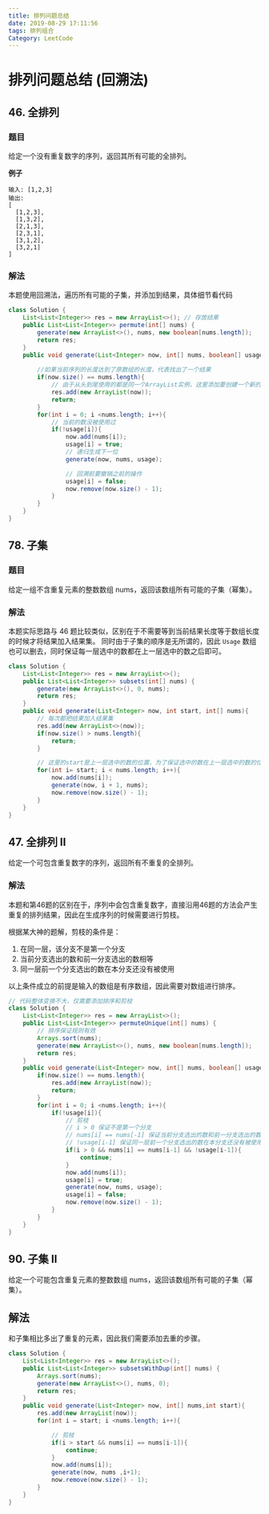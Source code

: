 ```yaml
---
title: 排列问题总结
date: 2019-08-29 17:11:56
tags: 排列组合
Category: LeetCode
---
```


# 排列问题总结 (回溯法)

## 46. 全排列

### 题目

给定一个没有重复数字的序列，返回其所有可能的全排列。

**例子**

```plain
输入: [1,2,3]
输出:
[
  [1,2,3],
  [1,3,2],
  [2,1,3],
  [2,3,1],
  [3,1,2],
  [3,2,1]
]
```

### 解法

本题使用回溯法，遍历所有可能的子集，并添加到结果，具体细节看代码

```java
class Solution {
    List<List<Integer>> res = new ArrayList<>(); // 存放结果
    public List<List<Integer>> permute(int[] nums) {
        generate(new ArrayList<>(), nums, new boolean[nums.length]);
        return res;
    }
    public void generate(List<Integer> now, int[] nums, boolean[] usage){
        
        //如果当前序列的长度达到了原数组的长度，代表找出了一个结果
        if(now.size() == nums.length){
            // 由于从头到尾使用的都是同一个ArrayList实例，这里添加要创建一个新的实例，不然结果会被修改
            res.add(new ArrayList(now));
            return;
        }
        for(int i = 0; i <nums.length; i++){
            // 当前的数没被使用过
            if(!usage[i]){
                now.add(nums[i]);
                usage[i] = true;
                // 递归生成下一位
                generate(now, nums, usage);

                // 回溯前要撤销之前的操作
                usage[i] = false;
                now.remove(now.size() - 1);
            }
        }
    }
}
```

## 78. 子集

### 题目

给定一组不含重复元素的整数数组 nums，返回该数组所有可能的子集（幂集）。

### 解法

本题实际思路与 46 题比较类似，区别在于不需要等到当前结果长度等于数组长度的时候才将结果加入结果集。 同时由于子集的顺序是无所谓的，因此 `Usage` 数组也可以删去，同时保证每一层选中的数都在上一层选中的数之后即可。

```java
class Solution {
    List<List<Integer>> res = new ArrayList<>();
    public List<List<Integer>> subsets(int[] nums) {
        generate(new ArrayList<>(), 0, nums);
        return res;
    }
    public void generate(List<Integer> now, int start, int[] nums){
        // 每次都把结果加入结果集
        res.add(new ArrayList<>(now));
        if(now.size() > nums.length){
            return;
        }

        // 这里的start是上一层选中的数的位置，为了保证选中的数在上一层选中的数的位置之后，循环从 start 开始
        for(int i= start; i < nums.length; i++){
            now.add(nums[i]);
            generate(now, i + 1, nums);
            now.remove(now.size() - 1);
        }
    }
}
```

## 47. 全排列 II

给定一个可包含重复数字的序列，返回所有不重复的全排列。

### 解法

本题和第46题的区别在于，序列中会包含重复数字，直接沿用46题的方法会产生重复的排列结果，因此在生成序列的时候需要进行剪枝。

根据某大神的题解，剪枝的条件是：

1. 在同一层，该分支不是第一个分支
2. 当前分支选出的数和前一分支选出的数相等
3. 同一层前一个分支选出的数在本分支还没有被使用

以上条件成立的前提是输入的数组是有序数组，因此需要对数组进行排序。

```java
// 代码整体变换不大，仅需要添加排序和剪枝
class Solution {
    List<List<Integer>> res = new ArrayList<>();
    public List<List<Integer>> permuteUnique(int[] nums) {
        // 排序保证规则有效
        Arrays.sort(nums);
        generate(new ArrayList<>(), nums, new boolean[nums.length]);
        return res;
    }
    public void generate(List<Integer> now, int[] nums, boolean[] usage){
        if(now.size() == nums.length){
            res.add(new ArrayList(now));
            return;
        }
        for(int i = 0; i <nums.length; i++){
            if(!usage[i]){
                // 剪枝
                // i > 0 保证不是第一个分支
                // nums[i] == nums[-1] 保证当前分支选出的数和前一分支选出的数相等
                // !usage[i-1] 保证同一层前一个分支选出的数在本分支还没有被使用/
                if(i > 0 && nums[i] == nums[i-1] && !usage[i-1]){
                    continue;
                }
                now.add(nums[i]);
                usage[i] = true;
                generate(now, nums, usage);
                usage[i] = false;
                now.remove(now.size() - 1);
            }
        }
    }
}
```

## 90. 子集 II

给定一个可能包含重复元素的整数数组 nums，返回该数组所有可能的子集（幂集）。

## 解法

和子集相比多出了重复的元素，因此我们需要添加去重的步骤。

```java
class Solution {
    List<List<Integer>> res = new ArrayList<>();
    public List<List<Integer>> subsetsWithDup(int[] nums) {
        Arrays.sort(nums);
        generate(new ArrayList<>(), nums, 0);
        return res;
    }
    public void generate(List<Integer> now, int[] nums,int start){
        res.add(new ArrayList(now));
        for(int i = start; i <nums.length; i++){

            // 剪枝
            if(i > start && nums[i] == nums[i-1]){
                continue;
            }
            now.add(nums[i]);
            generate(now, nums ,i+1);
            now.remove(now.size() - 1);
        }
    }
}
```

